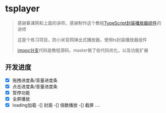 # tsplayer
> 感谢慕课网和上面的讲师，感谢制作这个教程[TypeScript封装播放器组件](https://www.imooc.com/learn/1243 "简介：1、搭建TS开发环境 2、分析案例需求 3、了解什么是组件化 4、案例样式排版布局 5、功能模块组件化开发
")的讲师
>
>这是个练习项目，防小米官网弹出式播放器，使用ts封装播放器组件
>
>[imooc分支](https://github.com/ruizer/tsplayer/tree/imooc)代码是教程源码，master做了些代码优化，以及功能扩展

## 开发进度
-[x] 拖拽进度条/音量进度条
-[x] 点击进度条/音量进度条
-[x] 暂停功能
-[x] 全屏播放
-[x] loading加载
-[] 封面
-[] 倍数播放
-[] 截屏
....